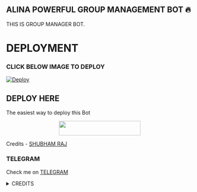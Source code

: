 ## ALINA POWERFUL GROUP MANAGEMENT BOT 🔥
THIS IS GROUP MANAGER BOT.
# DEPLOYMENT
### CLICK BELOW IMAGE TO DEPLOY
[![Deploy](https://telegra.ph/file/167501102e7b1b7cca989.jpg)](https://heroku.com/deploy?template=https://github.com/Shubhamtech23/ALINA)

## DEPLOY HERE 

The easiest way to deploy this Bot

<p align="center"><a href="https://heroku.com/deploy?template=https://github.com/Shubhamtech23/ALINA"> <img src="https://img.shields.io/badge/Deploy%20To%20Heroku-black?style=for-the-badge&logo=heroku" width="220" height="38.45"/></a></p>

Credits - [SHUBHAM RAJ](https://t.me/shubhamtech2)

### TELEGRAM
Check me on [TELEGRAM](https://t.me/alinatheprincesss_bot)

<details>
<summary> CREDITS </summary>
@shubhamtech2
</details>
